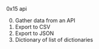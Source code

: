 0x15 api

0. Gather data from an API
1. Export to CSV
2. Export to JSON
3. Dictionary of list of dictionaries

